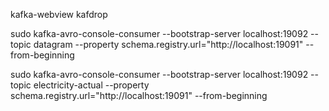 kafka-webview
kafdrop



sudo kafka-avro-console-consumer --bootstrap-server localhost:19092 --topic datagram --property schema.registry.url="http://localhost:19091" --from-beginning

sudo kafka-avro-console-consumer --bootstrap-server localhost:19092 --topic electricity-actual --property schema.registry.url="http://localhost:19091" --from-beginning
